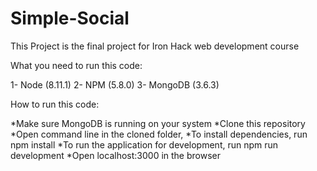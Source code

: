 # Simple-Social
This Project is the final project for Iron Hack web development course 

What you need to run this code:

1- Node (8.11.1)
2- NPM (5.8.0)
3- MongoDB (3.6.3)


How to run this code:

*Make sure MongoDB is running on your system
*Clone this repository
*Open command line in the cloned folder,
*To install dependencies, run npm install
*To run the application for development, run npm run development
*Open localhost:3000 in the browser
